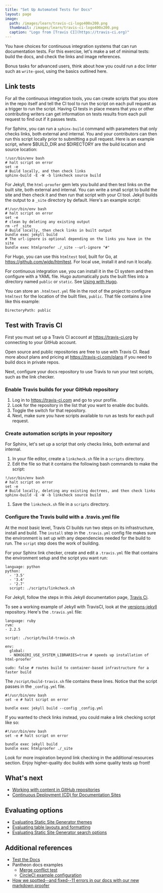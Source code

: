 ```yaml
---
title: "Set Up Automated Tests for Docs"
layout: page
image:
  path: /images/learn/travis-ci-logo400x200.png
  thumbnail: /images/learn/travis-ci-logo400x200.png
  caption: "Logo from [Travis CI](https://travis-ci.org)"
---
```


You have choices for continuous integration systems that can run documentation tests. For this exercise, let's make a set of minimal tests: build the docs, and check the links and image references.

Bonus tasks for advanced users, think about how you could run a doc linter such as `write-good`, using the basics outlined here.

## Link tests

For all the continuous integration tools, you can create scripts that you store in the repo itself and tell the CI tool to run the script on each pull request as a trigger to run the script. Having CI tests in place means that you or other contributing writers can get information on tests results from each pull request to find out if it passes tests.

For Sphinx, you can run a `sphinx-build` command with parameters that only checks links, both external and internal. You and your contributors can then run this script locally prior to submitting a pull request. Here is an example script, where $BUILD_DIR and $DIRECTORY are the build location and source location:

```
!/usr/bin/env bash
# halt script on error
set -e
# Build locally, and then check links
sphinx-build -E -W -b linkcheck source build
```

For Jekyll, the `html-proofer` gem lets you build and then test links on the built site, both external and internal. You can write a small script to build the site and then check it and then run that script with your CI tool. Jekyll builds the output to a `_site` directory by default. Here's an example script:

```
#!/usr/bin/env bash
# halt script on error
set -e
# clean by deleting any existing output
rm -rf _site
# Build locally, then check links in built output
bundle exec jekyll build
# The url-ignore is optional depending on the links you have in the site
bundle exec htmlproofer ./_site --url-ignore "#"
```

For Hugo, you can use this `htmltest` tool, built for Go, at https://github.com/wjdp/htmltest. For local use, install it and run it locally.

For continuous integration use, you can install it in the CI system and then configure with a YAML file. Hugo automatically puts the built files into a directory named `public` or `static`. See [Using with Hugo](https://github.com/wjdp/htmltest/wiki/Using-With-Hugo).

You can store an `.htmltest.yml` file in the root of the project to configure `htmltest` for the location of the built files, `public`. That file contains a line like this example:

```
DirectoryPath: public
```

## Test with Travis CI

 First you must set up a Travis CI account at https://travis-ci.org by connecting to your GitHub account.

 Open source and public repositories are free to use with Travis CI. Read more about plans and pricing at https://travis-ci.com/plans if you need to build docs in private repos.

 Next, configure your docs repository to use Travis to run your test scripts, such as the link checker.

### Enable Travis builds for your GitHub repository

 1. Log in to https://travis-ci.com and go to your profile.
 1. Look for the repository in the list that you want to enable doc builds.
 1. Toggle the switch for that repository.
 1. Next, make sure you have scripts available to run as tests for each pull request.

### Create automation scripts in your repository

For Sphinx, let's set up a script that only checks links, both external and internal.

1. In your file editor, create a `linkcheck.sh` file in a `scripts` directory.
1. Edit the file so that it contains the following bash commands to make the script:
  ```
  !/usr/bin/env bash
  # halt script on error
  set -e
  # Build locally, deleting any existing doctrees, and then check links
  sphinx-build -E -W -b linkcheck source build
  ```
1. Save the `linkcheck.sh` file in a `scripts` directory.

### Configure the Travis build with a .travis.yml file

At the most basic level, Travis CI builds run two steps on its infrastructure, install and build. The `install` step in the `.travis.yml` config file makes sure the environment is set up with any dependencies needed for the build to run. The `script` step does the work of building.

For your Sphinx link checker, create and edit a `.travis.yml` file that contains the environment setup and the script you want run:

```
language: python
python:
  - '3.5'
  - '3.4'
  - '2.7'
  script: ./scripts/linkcheck.sh
```

For Jekyll, follow the steps in this Jekyll documentation page, [Travis Ci](https://jekyllrb.com/docs/continuous-integration/travis-ci/).

To see a working example of Jekyll with TravisCI, look at the [versions-jekyll](https://github.com/justwriteclick/versions-jekyll/) repository. Here's the `.travis.yml` file:
```
language: ruby
rvm:
- 2.2.5

script: ./script/build-travis.sh

env:
  global:
  - NOKOGIRI_USE_SYSTEM_LIBRARIES=true # speeds up installation of html-proofer

sudo: false # routes build to container-based infrastructure for a faster build
```

The `/script/build-travis.sh` file contains these lines. Notice that the script passes in the `_config.yml` file.
```
#!/usr/bin/env bash
set -e # halt script on error

bundle exec jekyll build --config _config.yml
```

If you wanted to check links instead, you could make a link checking script like so:
```
#!/usr/bin/env bash
set -e # halt script on error

bundle exec jekyll build
bundle exec htmlproofer ./_site
```

Look for more inspiration beyond link checking in the additional resources section. Enjoy higher-quality doc builds with some quality tests up front!

## What's next

* [Working with content in GitHub repositories](https://docslikecode.com/learn/04-add-content-workflow/)
* [Continuous Deployment (CD) for Documentation Sites](https://www.docslikecode.com/learn/05-cd-for-docs/)

## Evaluating options

* [Evaluating Static Site Generator themes](https://www.docslikecode.com/learn/07-evaluating-ssg-themes/)
* [Evaluating table layouts and formatting](https://www.docslikecode.com/learn/08-evaluating-table-layouts/)
* [Evaluating Static Site Generator search options](https://www.docslikecode.com/learn/09-ssg-search-implementations/)

## Additional references

* [Test the Docs](https://testthedocs.org/)
* Pantheon docs examples
  * [Merge conflict test](https://github.com/pantheon-systems/documentation/blob/master/scripts/merge_conflicts.sh)
  * [CircleCI example configuration](https://github.com/pantheon-systems/documentation/blob/master/circle.yml)
* [How we spotted--and fixed--11 errors in our docs with our new markdown proofer](https://circleci.com/blog/markdown-proofer/)

